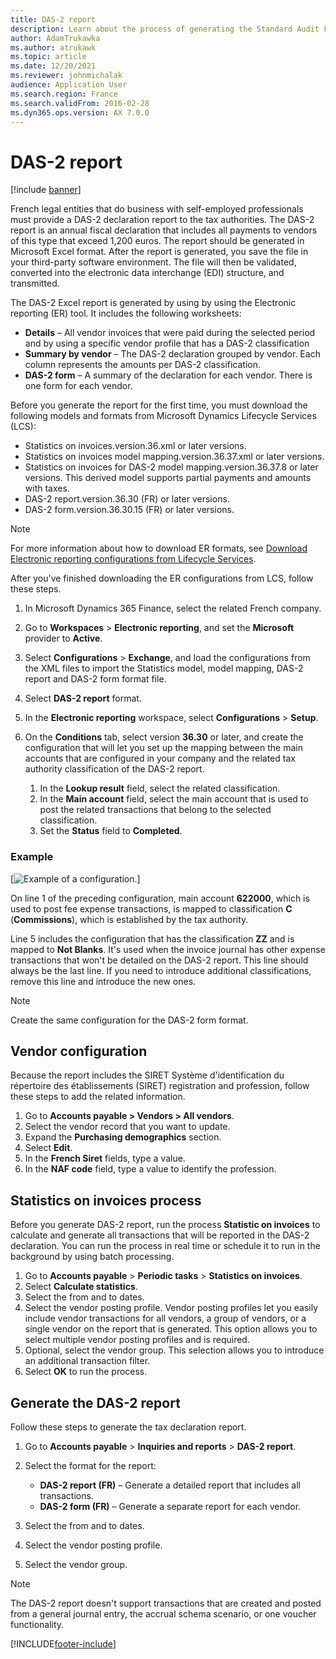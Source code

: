 ```yaml
---
title: DAS-2 report
description: Learn about the process of generating the Standard Audit File for France (FEC) in Microsoft Dynamics 365 Finance with an overview on vendor configuration.
author: AdamTrukawka
ms.author: atrukawk
ms.topic: article
ms.date: 12/20/2021
ms.reviewer: johnmichalak
audience: Application User
ms.search.region: France
ms.search.validFrom: 2016-02-28
ms.dyn365.ops.version: AX 7.0.0
---
```


# DAS-2 report

[!include [banner](../../includes/banner.md)]

French legal entities that do business with self-employed professionals must provide a DAS-2 declaration report to the tax authorities. The DAS-2 report is an annual fiscal declaration that includes all payments to vendors of this type that exceed 1,200 euros. The report should be generated in Microsoft Excel format. After the report is generated, you save the file in your third-party software environment. The file will then be validated, converted into the electronic data interchange (EDI) structure, and transmitted.

The DAS-2 Excel report is generated by using by using the Electronic reporting (ER) tool. It includes the following worksheets:

- **Details** – All vendor invoices that were paid during the selected period and by using a specific vendor profile that has a DAS-2 classification
- **Summary by vendor** – The DAS-2 declaration grouped by vendor. Each column represents the amounts per DAS-2 classification.
- **DAS-2 form** – A summary of the declaration for each vendor. There is one form for each vendor.

Before you generate the report for the first time, you must download the following models and formats from Microsoft Dynamics Lifecycle Services (LCS):

- Statistics on invoices.version.36.xml or later versions.
- Statistics on invoices model mapping.version.36.37.xml or later versions.
- Statistics on invoices for DAS-2 model mapping.version.36.37.8 or later versions. This derived model supports partial payments and amounts with taxes.
- DAS-2 report.version.36.30 (FR) or later versions.
- DAS-2 form.version.36.30.15 (FR) or later versions.

> [!NOTE]
> For more information about how to download ER formats, see [Download Electronic reporting configurations from Lifecycle Services](../../../fin-ops-core/dev-itpro/analytics/download-electronic-reporting-configuration-lcs.md).

After you've finished downloading the ER configurations from LCS, follow these steps.

1. In Microsoft Dynamics 365 Finance, select the related French company.
2. Go to **Workspaces** \> **Electronic reporting**, and set the **Microsoft** provider to **Active**.
3. Select **Configurations** \> **Exchange**, and load the configurations from the XML files to import the Statistics model, model mapping, DAS-2 report and DAS-2 form format file.
4. Select **DAS-2 report** format.
5. In the **Electronic reporting** workspace, select **Configurations** \> **Setup**.
6. On the **Conditions** tab, select version **36.30** or later, and create the configuration that will let you set up the mapping between the main accounts that are configured in your company and the related tax authority classification of the DAS-2 report.

    1. In the **Lookup result** field, select the related classification.
    2. In the **Main account** field, select the main account that is used to post the related transactions that belong to the selected classification.
    3. Set the **Status** field to **Completed**.

### Example

[![Example of a configuration.](../media/emea-fra-das2-report-configuration.png)]

On line 1 of the preceding configuration, main account **622000**, which is used to post fee expense transactions, is mapped to classification **C** (**Commissions**), which is established by the tax authority.

Line 5 includes the configuration that has the classification **ZZ** and is mapped to **Not Blanks**. It's used when the invoice journal has other expense transactions that won't be detailed on the DAS-2 report. This line should always be the last line. If you need to introduce additional classifications, remove this line and introduce the new ones.


> [!NOTE]
> Create the same configuration for the DAS-2 form format.


## Vendor configuration

Because the report includes the SIRET Système d'identification du répertoire des établissements (SIRET) registration and profession, follow these steps to add the related information.

1. Go to **Accounts payable > Vendors > All vendors**.
2. Select the vendor record that you want to update.
3. Expand the **Purchasing demographics** section.
4. Select **Edit**.
5. In the **French Siret** fields, type a value.
6. In the **NAF code** field, type a value to identify the profession.

## Statistics on invoices process

Before you generate DAS-2 report, run the process **Statistic on invoices** to calculate and generate all transactions that will be reported in the DAS-2 declaration. You can run the process in real time or schedule it to run in the background by using batch processing.

1. Go to **Accounts payable** > **Periodic tasks** > **Statistics on invoices**.
2. Select **Calculate statistics**.
3. Select the from and to dates.
4. Select the vendor posting profile. Vendor posting profiles let you easily include vendor transactions for all vendors, a group of vendors, or a single vendor on the report that is generated. This option allows you to select multiple vendor posting profiles and is required. 
5. Optional, select the vendor group. This selection allows you to introduce an additional transaction filter.  
6. Select **OK** to run the process.


## Generate the DAS-2 report

Follow these steps to generate the tax declaration report.

1. Go to **Accounts payable** \> **Inquiries and reports** \> **DAS-2 report**.
2. Select the format for the report:

    - **DAS-2 report (FR)** – Generate a detailed report that includes all transactions.
    - **DAS-2 form (FR)** – Generate a separate report for each vendor.

3. Select the from and to dates.
4. Select the vendor posting profile. 
5. Select the vendor group.

> [!NOTE]
> The DAS-2 report doesn't support transactions that are created and posted from a general journal entry, the accrual schema scenario, or one voucher functionality. 


[!INCLUDE[footer-include](../../../includes/footer-banner.md)]
